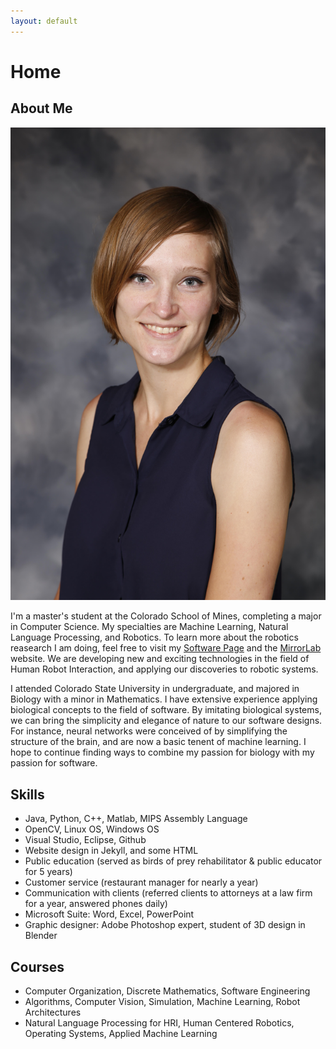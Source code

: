 ```yaml
---
layout: default
---
```


# Home 

## [](#header-2)About Me

![](assets/163038-004-084F.jpg)

I'm a master's student at the Colorado School of Mines, completing a major in Computer Science. My specialties are Machine Learning, Natural Language Processing, and Robotics. To learn more about the robotics reasearch I am doing, feel free to visit my [Software Page](/software) and the [MirrorLab](http://mirrorlab.mines.edu/people.html) website. We are developing new and exciting technologies in the field of Human Robot Interaction, and applying our discoveries to robotic systems.

I attended Colorado State University in undergraduate, and majored in Biology with a minor in Mathematics. I have extensive experience applying biological concepts to the field of software. By imitating biological systems, we can bring the simplicity and elegance of nature to our software designs. For instance, neural networks were conceived of by simplifying the structure of the brain, and are now a basic tenent of machine learning. I hope to continue finding ways to combine my passion for biology with my passion for software.

## Skills

*   Java, Python, C++, Matlab, MIPS Assembly Language
*   OpenCV, Linux OS, Windows OS
*   Visual Studio, Eclipse, Github
*   Website design in Jekyll, and some HTML
*   Public education (served as birds of prey rehabilitator & public educator for 5 years)
*   Customer service (restaurant manager for nearly a year)
*   Communication with clients (referred clients to attorneys at a law firm for a year, answered phones daily)
*   Microsoft Suite: Word, Excel, PowerPoint
*   Graphic designer: Adobe Photoshop expert, student of 3D design in Blender

## Courses

*   Computer Organization, Discrete Mathematics, Software Engineering
*   Algorithms, Computer Vision, Simulation, Machine Learning, Robot Architectures
*   Natural Language Processing for HRI, Human Centered Robotics, Operating Systems, Applied Machine Learning



